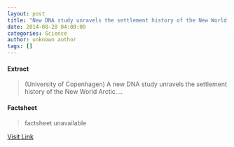 ```yaml
---
layout: post
title: "New DNA study unravels the settlement history of the New World Arctic"
date: 2014-08-28 04:00:00
categories: Science
author: unknown author
tags: []
---
```



#### Extract
>(University of Copenhagen) A new DNA study unravels the settlement history of the New World Arctic....

#### Factsheet
>factsheet unavailable

[Visit Link](http://www.eurekalert.org/pub_releases/2014-08/uoc-nds082814.php)


